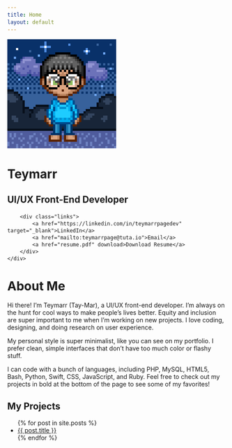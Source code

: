 ```yaml
---
title: Home
layout: default
---
```


<link rel="stylesheet" href="style.css">

<div class="container">
    <div class="left">
        <img src="avatar.png" alt="Teymarr's Profile Picture" class="profile-pic">

    
<h1 class="name">Teymarr</h1>
<h2 class="job-title">UI/UX Front-End Developer</h2>

        <div class="links">
            <a href="https://linkedin.com/in/teymarrpagedev" target="_blank">LinkedIn</a>
            <a href="mailto:teymarrpage@tuta.io">Email</a>
            <a href="resume.pdf" download>Download Resume</a>
        </div>
    </div>

 <div class="about-me">
    <h1>About Me</h1>
<p {text-align: center;}
<p> Hi there! I’m Teymarr (Tay-Mar), a UI/UX front-end developer. I’m always on the hunt for cool ways to make people’s lives better. Equity and inclusion are super important to me when I’m working on new projects. I love coding, designing, and doing research on user experience.

My personal style is super minimalist, like you can see on my portfolio. I prefer clean, simple interfaces that don’t have too much color or flashy stuff.

I can code with a bunch of languages, including PHP, MySQL, HTML5, Bash, Python, Swift, CSS, JavaScript, and Ruby. Feel free to check out my projects in bold at the bottom of the page to see some of my favorites!</p>

<div class="projects">
    <h2>My Projects</h2>
    <ul class="project-list">
        {% for post in site.posts %}
            <li>
                <a href="{{ post.url | relative_url }}">{{ post.title }}</a>
            </li>
        {% endfor %}
    </ul>
</div>

